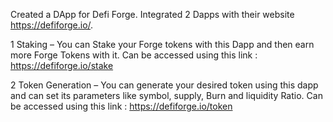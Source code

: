 Created a DApp for Defi Forge. Integrated 2 Dapps with their website https://defiforge.io/.

1 Staking – You can Stake your Forge tokens with this Dapp and then earn more Forge Tokens with it. 
Can be accessed using this link : https://defiforge.io/stake

2 Token Generation – You can generate your desired token using this dapp and can set its parameters like symbol, supply, Burn and liquidity Ratio. 
Can be accessed using this link : https://defiforge.io/token

